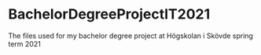# BachelorDegreeProjectIT2021
The files used for my bachelor degree project at Högskolan i Skövde spring term 2021

